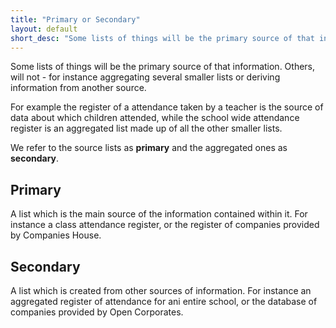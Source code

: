 ```yaml
---
title: "Primary or Secondary"
layout: default
short_desc: "Some lists of things will be the primary source of that information. Others, will not - for instance aggregating several smaller lists or deriving information from another source."
---
```


Some lists of things will be the primary source of that information. Others, will not - for instance aggregating several smaller lists or deriving information from another source.

For example the register of a attendance taken by a teacher is the source of data about which children attended, while the school wide attendance register is an aggregated list made up of all the other smaller lists.

We refer to the source lists as <strong class="chip">primary</strong> and the aggregated ones as <strong class="chip">secondary</strong>.


## Primary

A list which is the main source of the information contained within it. For instance a class attendance register, or the register of companies provided by Companies House.

## Secondary

A list which is created from other sources of information. For instance an aggregated register of attendance for ani entire school, or the database of companies provided by Open Corporates.


